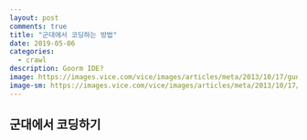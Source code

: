 ```yaml
---
layout: post
comments: true
title: "군대에서 코딩하는 방법"
date: 2019-05-06
categories:
  - crawl
description: Goorm IDE?
image: https://images.vice.com/vice/images/articles/meta/2013/10/17/gunrunning-with-the-free-syrian-army-1413328267032.jpeg?crop=1xw%3A0.8430913348946136xh%3Bcenter%2Ccenter&resize=2000%3A*
image-sm: https://images.vice.com/vice/images/articles/meta/2013/10/17/gunrunning-with-the-free-syrian-army-1413328267032.jpeg?crop=1xw%3A0.8430913348946136xh%3Bcenter%2Ccenter&resize=2000%3A*
---
```

## 군대에서 코딩하기
